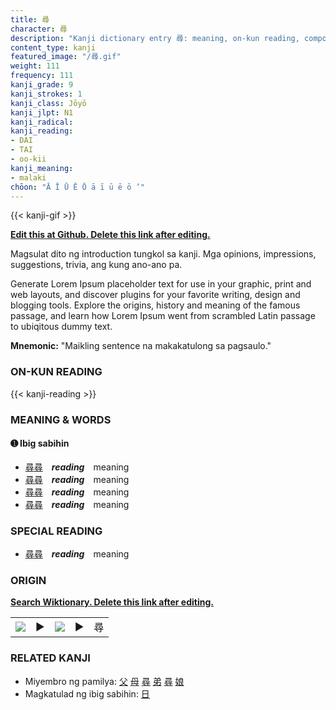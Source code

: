 ```yaml
---
title: 尋
character: 尋
description: "Kanji dictionary entry 尋: meaning, on-kun reading, compounds, origin, related kanji"
content_type: kanji
featured_image: "/尋.gif"
weight: 111
frequency: 111
kanji_grade: 9
kanji_strokes: 1
kanji_class: Jōyō
kanji_jlpt: N1
kanji_radical: 
kanji_reading: 
- DAI
- TAI
- oo-kii
kanji_meaning:
- malaki
chōon: "Ā Ī Ū Ē Ō ā ī ū ē ō ’"
---
```

[//]: # (Don't edit the line below. Kanji animated GIF code is automatically generated.)
{{< kanji-gif >}}

[//]: # (Edit below this line.)

**[Edit this at Github. Delete this link after editing.](https://github.com/tim0g/tim/tree/main/content/kanji/尋/index.md)**

Magsulat dito ng introduction tungkol sa kanji. Mga opinions, impressions, suggestions, trivia, ang kung ano-ano pa.

Generate Lorem Ipsum placeholder text for use in your graphic, print and web layouts, and discover plugins for your favorite writing, design and blogging tools. Explore the origins, history and meaning of the famous passage, and learn how Lorem Ipsum went from scrambled Latin passage to ubiqitous dummy text.
 
**Mnemonic:** "Maikling sentence na makakatulong sa pagsaulo."

### ON-KUN READING

[//]: # (Don't edit the line below. ON-KUN READING code is automatically generated.)
{{< kanji-reading >}}

### MEANING & WORDS

#### ➊ **Ibig sabihin**
  - [尋](../尋)[尋](../尋)　***reading***　meaning
  - [尋](../尋)[尋](../尋)　***reading***　meaning
  - [尋](../尋)[尋](../尋)　***reading***　meaning
  - [尋](../尋)[尋](../尋)　***reading***　meaning

### SPECIAL READING
  - [尋](../尋)[尋](../尋)　***reading***　meaning

### ORIGIN

**[Search Wiktionary. Delete this link after editing.](https://wiktionary.org/wiki/尋)**
<table class="kanji-table"><tr><td>
<img src="60px-尋-bronze.svg.png">
</td><td>▶</td><td>
<img src="60px-尋-oracle.svg.png">
</td><td>▶</td>
<td class="kanji-origin">尋</td>
</tr></table>

### RELATED KANJI
- Miyembro ng pamilya: [父](../父) [母](../母) [尋](../尋) [弟](../弟) [尋](../尋) [娘](../娘)
- Magkatulad ng ibig sabihin: [日](../日)
